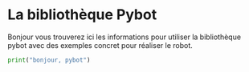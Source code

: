 # La bibliothèque Pybot

Bonjour vous trouverez ici les informations pour utiliser la bibliothèque pybot avec des exemples concret pour réaliser le robot.

```python
print("bonjour, pybot")
```